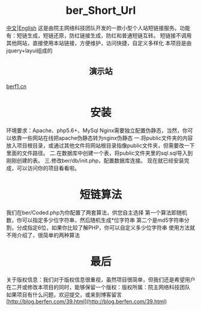 # <center>ber_Short_Url</center>
[中文](https://github.com/yuanzhumc/ber_Short_Url/blob/master/README.md)|[English](https://github.com/yuanzhumc/ber_Short_Url/blob/master/README_EN.md)
这是由院主网络科技团队开发的一款小型个人站短链接服务。功能有：短链生成，短链还原，防红链接生成，防红和普通短链互转。
短链接不调用其他网站，直接使用本站链接，方便维护，访问快捷，自定义多样化
本项目是由jquery+layui组成的
## <center>演示站</center>
[berf1.cn](http://berf1.cn)
# <center>安装</center>
环境要求：Apache、php5.6+、MySql
Nginx需要独立配置伪静态，当然，你可以依靠一些网站在线把apache伪静态转为nginx伪静态
一.将public文件夹的内容放入项目根目录，或通过其他文件将网站根目录指像public文件夹，但需要改一下里面的文件路径。
二.在数据库中创建一个表，将public文件夹里的sql.sql导入到刚刚创建的表。
三.修改ber/db/init.php，配置数据库连接。
现在就已经安装完成，可以访问你的项目看看啦。
# <center>短链算法</center>
我们在ber/Coded.php为你配置了两套算法，供您自主选择
第一个算法即随机数，你可以指定多少位字符串，然后随机生成*位字符串
第二个是md5字符串分割，分成指定6位，如果你比较了解PHP，你可以自定义多少位字符串
使用方法就不用介绍了，很简单的两种算法
# <center>最后</center>
关于版权信息：我们对于版权信息很重视，虽然项目很简单，但我们还是希望用户在二开或修改本项目的同时，能够保留一个版权：版权所属：院主网络科技团队
如果项目有什么问题，欢迎提交，或来到博客留言[http://blog.berfen.com/39.html](http://blog.berfen.com/39.html)

